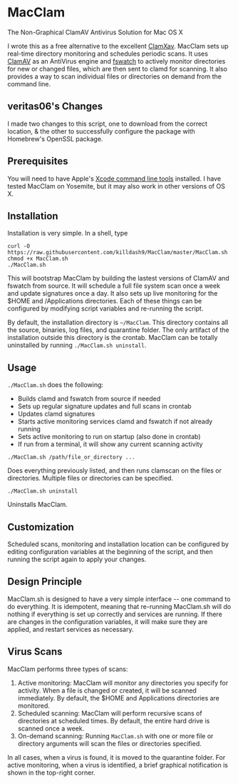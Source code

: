 # MacClam

The Non-Graphical ClamAV Antivirus Solution for Mac OS X

I wrote this as a free alternative to the excellent <a
href="https://www.clamxav.com/" target="_blank">ClamXav</a>.  MacClam
sets up real-time directory monitoring and schedules periodic scans.
It uses <a href="http://www.clamav.net/" target="_blank">ClamAV</a> as
an AntiVirus engine and <a
href="https://github.com/emcrisostomo/fswatch"
target="_blank">fswatch</a> to actively monitor directories for new or
changed files, which are then sent to clamd for scanning.  It also
provides a way to scan individual files or directories on demand from
the command line.

## veritas06's Changes ##
I made two changes to this script, one to download from the correct
location, & the other to successfully configure the package with
Homebrew's OpenSSL package.

## Prerequisites ##

You will need to have Apple's <a
href="https://developer.apple.com/library/ios/technotes/tn2339/_index.html">Xcode
command line tools</a> installed.  I have tested MacClam on Yosemite,
but it may also work in other versions of OS X.

## Installation ##

Installation is very simple.  In a shell, type

    curl -O https://raw.githubusercontent.com/killdash9/MacClam/master/MacClam.sh
    chmod +x MacClam.sh
    ./MacClam.sh

This will bootstrap MacClam by building the lastest versions of ClamAV
and fswatch from source.  It will schedule a full file system scan
once a week and update signatures once a day.  It also sets up live
monitoring for the $HOME and /Applications directories.  Each of these
things can be configured by modifying script variables and re-running
the script.

By default, the installation directory is `~/MacClam`.  This directory
contains all the source, binaries, log files, and quarantine folder.
The only artifact of the installation outside this directory is the
crontab.  MacClam can be totally uninstalled by running
`./MacClam.sh uninstall`.

## Usage ##

`./MacClam.sh` does the following:

* Builds clamd and fswatch from source if needed
* Sets up regular signature updates and full scans in crontab
* Updates clamd signatures
* Starts active monitoring services clamd and fswatch if not already running
* Sets active monitoring to run on startup (also done in crontab)
* If run from a terminal, it will show any current scanning activity

`./MacClam.sh /path/file_or_directory ...`

Does everything previously listed, and then runs clamscan on the files
or directories.  Multiple files or directories can be specified.

`./MacClam.sh uninstall`

Uninstalls MacClam.

## Customization ##

Scheduled scans, monitoring and installation location can be
configured by editing configuration variables at the beginning of the
script, and then running the script again to apply your changes.

## Design Principle ##

MacClam.sh is designed to have a very simple interface -- one command
to do everything.  It is idempotent, meaning that re-running
MacClam.sh will do nothing if everything is set up correctly and
services are running.  If there are changes in the configuration
variables, it will make sure they are applied, and restart services as
necessary.

## Virus Scans ##

MacClam performs three types of scans:

1. Active monitoring: MacClam will monitor any directories you specify
   for activity.  When a file is changed or created, it will be
   scanned immediately.  By default, the $HOME and Applications
   directories are monitored.
2. Scheduled scanning: MacClam will perform recursive scans of
   directories at scheduled times.  By default, the entire hard drive
   is scanned once a week.
3. On-demand scanning: Running `MacClam.sh` with one or more file or
   directory arguments will scan the files or directories specified.

In all cases, when a virus is found, it is moved to the quarantine
folder.  For active monitoring, when a virus is identified, a brief
graphical notification is shown in the top-right corner.
